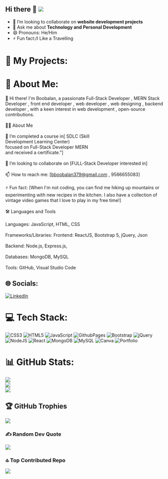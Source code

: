 ## Hi there 👋 [![](https://visitcount.itsvg.in/api?id=SBOOPALAN&icon=0&color=0)](https://visitcount.itsvg.in)

- 👯 I’m looking to collaborate on **website development projects**
- 💬 Ask me about **Technology and Personal Development**
- 😄 Pronouns: He/Him
- ⚡ Fun fact:/I Like a Travelling

# 📘 My Projects:



# 💫 About Me:

👋 Hi there! I'm Boobalan, a passionate  Full-Stack Developer , MERN Stack Developer , front end developer , web developer , web designing , backend developer , with a keen interest in web development , open-source contributions.<br><br>👨‍💻 About Me<br><br>🌱 I’m  completed a course in[ SDLC (Skill<br>Development Learning Center)<br>focused on  Full-Stack Developer MERN<br>and received a certificate."]<br><br>👯 I’m looking to collaborate on [FULL-Stack Developer interested in]<br><br>📫 How to reach me: [bboobalan379@gmail.com , 9566655083]<br><br>⚡ Fun fact: [When I'm not coding, you can find me hiking up mountains or experimenting with new recipes in the kitchen. I also have a collection of vintage video games that I love to play in my free time!]<br><br>🛠️ Languages and Tools<br><br>Languages: JavaScript, HTML, CSS<br><br>Frameworks/Libraries: Frontend: ReactJS, Bootstrap 5, jQuery, Json<br><br>Backend: Node.js, Express.js,<br><br>Databases: MongoDB, MySQL<br><br>Tools: GitHub, Visual Studio Code

## 🌐 Socials:

[![LinkedIn](https://img.shields.io/badge/LinkedIn-%230077B5.svg?logo=linkedin&logoColor=white)](https://linkedin.com/in/https://www.linkedin.com/in/boobalan-boobalan-4417872b5/) 

# 💻 Tech Stack:

![CSS3](https://img.shields.io/badge/css3-%231572B6.svg?style=for-the-badge&logo=css3&logoColor=white) ![HTML5](https://img.shields.io/badge/html5-%23E34F26.svg?style=for-the-badge&logo=html5&logoColor=white) ![JavaScript](https://img.shields.io/badge/javascript-%23323330.svg?style=for-the-badge&logo=javascript&logoColor=%23F7DF1E) ![GithubPages](https://img.shields.io/badge/github%20pages-121013?style=for-the-badge&logo=github&logoColor=white) ![Bootstrap](https://img.shields.io/badge/bootstrap-%238511FA.svg?style=for-the-badge&logo=bootstrap&logoColor=white) ![jQuery](https://img.shields.io/badge/jquery-%230769AD.svg?style=for-the-badge&logo=jquery&logoColor=white) ![NodeJS](https://img.shields.io/badge/node.js-6DA55F?style=for-the-badge&logo=node.js&logoColor=white) ![React](https://img.shields.io/badge/react-%2320232a.svg?style=for-the-badge&logo=react&logoColor=%2361DAFB) ![MongoDB](https://img.shields.io/badge/MongoDB-%234ea94b.svg?style=for-the-badge&logo=mongodb&logoColor=white) ![MySQL](https://img.shields.io/badge/mysql-4479A1.svg?style=for-the-badge&logo=mysql&logoColor=white) ![Canva](https://img.shields.io/badge/Canva-%2300C4CC.svg?style=for-the-badge&logo=Canva&logoColor=white) ![Portfolio](https://img.shields.io/badge/Portfolio-%23000000.svg?style=for-the-badge&logo=firefox&logoColor=#FF7139)

# 📊 GitHub Stats:

![](https://github-readme-stats.vercel.app/api?username=SBOOPALAN&theme=swift&hide_border=false&include_all_commits=true&count_private=false)<br/>
![](https://github-readme-streak-stats.herokuapp.com/?user=SBOOPALAN&theme=swift&hide_border=false)<br/>
![](https://github-readme-stats.vercel.app/api/top-langs/?username=SBOOPALAN&theme=swift&hide_border=false&include_all_commits=true&count_private=false&layout=compact)

## 🏆 GitHub Trophies

![](https://github-profile-trophy.vercel.app/?username=SBOOPALAN&theme=monokai&no-frame=false&no-bg=false&margin-w=4)

### ✍️ Random Dev Quote
![](https://quotes-github-readme.vercel.app/api?type=horizontal&theme=radical)

### 🔝 Top Contributed Repo
![](https://github-contributor-stats.vercel.app/api?username=SBOOPALAN&limit=5&theme=dark&combine_all_yearly_contributions=true)

<!-- Proudly created with GPRM ( https://gprm.itsvg.in ) -->
